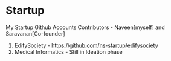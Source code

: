 # Startup

My Startup Github Accounts
Contributors - Naveen[myself] and Saravanan[Co-founder]
 1.  EdifySociety - https://github.com/ns-startup/edifysociety
 2.  Medical Informatics - Still in Ideation phase

